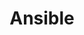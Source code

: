 ---
title: Ansible
sidebar_position: 1
tags: [Infrastructure Automation, Configuration Management, Ansible, Ansible Tower]
---